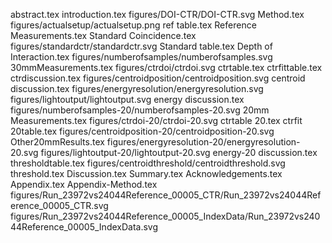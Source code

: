 abstract.tex
introduction.tex
figures/DOI-CTR/DOI-CTR.svg
Method.tex
figures/actualsetup/actualsetup.png
ref table.tex
Reference Measurements.tex
Standard Coincidence.tex
figures/standardctr/standardctr.svg
Standard table.tex
Depth of Interaction.tex
figures/numberofsamples/numberofsamples.svg
30mmMeasurements.tex
figures/ctrdoi/ctrdoi.svg
ctrtable.tex
ctrfittable.tex
ctrdiscussion.tex
figures/centroidposition/centroidposition.svg
centroid discussion.tex
figures/energyresolution/energyresolution.svg
figures/lightoutput/lightoutput.svg
energy discussion.tex
figures/numberofsamples-20/numberofsamples-20.svg
20mm Measurements.tex
figures/ctrdoi-20/ctrdoi-20.svg
ctrtable 20.tex
ctrfit 20table.tex
figures/centroidposition-20/centroidposition-20.svg
Other20mmResults.tex
figures/energyresolution-20/energyresolution-20.svg
figures/lightoutput-20/lightoutput-20.svg
energy-20 discussion.tex
thresholdtable.tex
figures/centroidthreshold/centroidthreshold.svg
threshold.tex
Discussion.tex
Summary.tex
Acknowledgements.tex
Appendix.tex
Appendix-Method.tex
figures/Run_23972vs24044Reference_00005_CTR/Run_23972vs24044Reference_00005_CTR.svg
figures/Run_23972vs24044Reference_00005_IndexData/Run_23972vs24044Reference_00005_IndexData.svg
